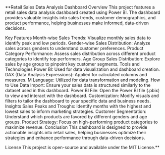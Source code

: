 **Retail Sales Data Analysis Dashboard
Overview
This project features a retail sales data analysis dashboard created using Power BI. The dashboard provides valuable insights into sales trends, customer demographics, and product performance, helping businesses make informed, data-driven decisions.

Key Features
Month-wise Sales Trends: Visualize monthly sales data to identify peak and low periods.
Gender-wise Sales Distribution: Analyze sales across genders to understand customer preferences.
Product Category Performance: Assess sales distribution across different product categories to identify top performers.
Age Group Sales Distribution: Explore sales by age group to pinpoint key customer segments.
Tools and Technologies
Power BI: Used for data visualization and dashboard creation.
DAX (Data Analysis Expressions): Applied for calculated columns and measures.
M Language: Utilized for data transformation and modeling.
How to Use
Data Import: Ensure your sales data is structured similarly to the dataset used in this dashboard.
Power BI File: Open the Power BI file (.pbix) to view and interact with the dashboard.
Customization: Modify visuals and filters to tailor the dashboard to your specific data and business needs.
Insights
Sales Peaks and Troughs: Identify months with the highest and lowest sales to inform marketing strategies.
Customer Segmentation: Understand which products are favored by different genders and age groups.
Product Strategy: Focus on high-performing product categories to maximize revenue.
Conclusion
This dashboard is designed to provide actionable insights into retail sales, helping businesses optimize their strategies and enhance performance through data-driven decisions.

License
This project is open-source and available under the MIT License.**
